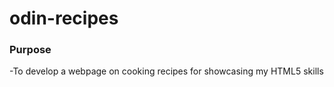 # odin-recipes
<h3>Purpose</h3>
<p>-To develop a webpage on cooking recipes for showcasing my HTML5 skills </p>

